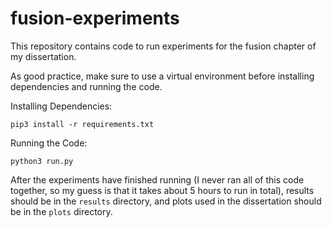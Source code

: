 # fusion-experiments

This repository contains code to run experiments for the fusion chapter of my dissertation.

As good practice, make sure to use a virtual environment before installing dependencies and running the code.

Installing Dependencies:

```
pip3 install -r requirements.txt
```

Running the Code:

```
python3 run.py
```

After the experiments have finished running (I never ran all of this code together, so my guess is that it takes about 5 hours to run in total),
results should be in the `results` directory, and plots used in the dissertation should be in the `plots` directory.
